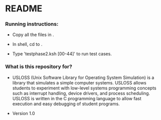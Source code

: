 # README #

### Running instructions: ###

* Copy all the files in <your directory>.

* In shell, cd to <your directory>.

* Type 'testphase2.ksh [00-44]' to run test cases.

### What is this repository for? ###

* USLOSS (Unix Software Library for Operating System Simulation) is a library that simulates a simple computer systems. USLOSS allows students to experiment with low-level systems programming concepts such as interrupt handling, device drivers, and process scheduling. USLOSS is written in the C programming language to allow fast execution and easy debugging of student programs.

* Version 1.0